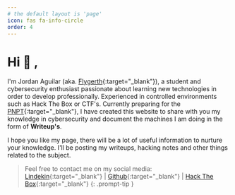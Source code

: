```yaml
---
# the default layout is 'page'
icon: fas fa-info-circle
order: 4
---
```


# Hi 👋 ,

I'm Jordan Aguilar (aka. [Flygerth](https://app.hackthebox.com/profile/1384315){:target="_blank"}), a student and cybersecurity enthusiast passionate about learning new technologies in order to develop professionally. Experienced in controlled environments such as Hack The Box or CTF's.
Currently preparing for the [PNPT](https://certifications.tcm-sec.com/pnpt/){:target="_blank"}, I have created this website to share with you my knowledge in cybersecurity and document the machines I am doing in the form of **Writeup's**.

I hope you like my page, there will be a lot of useful information to nurture your knowledge. I'll be posting my writeups, hacking notes and other things related to the subject.


> Feel free to contact me on my social media:
>   [Lindekin](https://www.linkedin.com/in/flygerth){:target="_blank"}  |  [Github](https://github.com/Flygerth){:target="_blank"}  |  [Hack The Box](https://app.hackthebox.com/profile/1384315){:target="_blank"}
{: .prompt-tip }
